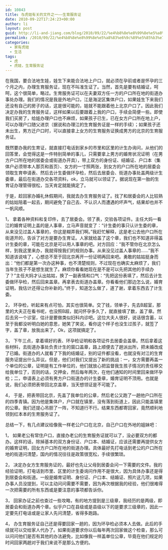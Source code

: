 ```yaml
---
id: 10843
title: 与虎娃有关的文件之一——生育服务证
date: 2010-09-22T17:24:23+00:00
author: li
layout: post
guid: http://li-and-jiang.com/blog/2010/09/22/%e4%b8%8e%e8%99%8e%e5%a8%83%e6%9c%89%e5%85%b3%e7%9a%84%e6%96%87%e4%bb%b6%e4%b9%8b%e4%b8%80%e7%94%9f%e8%82%b2%e6%9c%8d%e5%8a%a1%e8%af%81/
permalink: /2010/09/22/%e4%b8%8e%e8%99%8e%e5%a8%83%e6%9c%89%e5%85%b3%e7%9a%84%e6%96%87%e4%bb%b6%e4%b9%8b%e4%b8%80%e7%94%9f%e8%82%b2%e6%9c%8d%e5%8a%a1%e8%af%81/
categories:
  - 家有虎娃
  - 生活
tags:
  - 虎
  - 虎娃，生育服务证
---
```

在我国，要合法地生娃，娃生下来能合法地上户口，就必须在孕前或者是怀孕的三个月之内，办理生育服务证，现在不叫准生证了。当然，首先是要有结婚证，呵呵，这个很简单，略过。生育服务证可以在夫妻双方任一方的户口所在地的街道办事处办理。我们的情况是我是外地户口，江是海淀区集体户口，如果娃生下来我们还没有自己的房子的话，这是很可能的，娃就不能跟着他上北京户口了。因此我们决定办我的生育服务证，这样如果以后要跟着上我的户口，手续会简便一些。即使我们买房了，给娃办理户口也不麻烦，如果孩子已生，已在女方户口所在地上户，可以办理户口随父进京（据说和办理江的生育服务证是一样的手续）；如果孩子还未出生，男方迁户口时，可以直接拿上女方的生育服务证换成男方的北京的生育服务证。

既然要办我的生育证，就直接打电话到家乡的市里和区里的计生办询问，从他们的回答里，会觉得这是一件特别简单的事儿，只需要拿上男方的婚育状况证明（在男方户口所在地的居委会或街道办开具），带上双方的身份证、结婚证、户口本（集体户必须带本人那页和首页）、女方的一寸照两张，到女方的户口所在地的居委会领取生育申请表、然后去计生委做环孕检，然后去居委会、街道办事处盖两级计生委章，最后在街道办交各项资料，ok，立马就可以领证了。据说现在第一胎的生育证办理管得很松，当天肯定就能搞定了。

于是，趁回家办婚礼休假期间，我就去办生育服务证了。找了和居委会的人比较熟的姑姑陪着一起去，期间避免了自己去、不认识人而遭遇的坏声气，结果却也并不一帆风顺。

1， 拿着各种资料和复印件，去了居委会。领了表，交验各项证件。主任大妈一看江的婚育证明上盖的是人事章，立马声音就变了：“计生委的事只认计生委的章，从来没见过盖人事章的，你这是糊弄我们啊。”我赶忙解释，这是老公去他户口所在街道开的，告诉了对方是要办生育证。人家就给盖了这个章，我们也不知道非得盖计生委的章，可能在北京是可以用人事章的吧。对方回应：“我不管你在北京怎么样，到我这里来办，我就得按我们的规则办事。从来没见过盖人事章的……”我不知道该说啥了，心想总不至于回北京再开一份证明再回来吧。勇敢的姑姑挺身而出：“他们都是第一次办这种事，也不清楚规则，不过现在也确实太麻烦了，我们当年生孩子不是想生就生了。麻烦你看看她现在是不是可以先把其他的手续办了？”主任大妈才认出姑姑，换了一副表情和口气：“先把这份表填了，然后去计生委做环孕检，然后回来盖章。再拿表去街道办盖章。你看看他们那边怎么说，婚育证明，我估计还得让你补新的。”终于，知道怎么做了，道了谢，拿着东西去了计生委。

2， 环孕检，听起来有点可怕，其实也很简单。交了钱，领单子，先去B超室，那里的大夫正在看书呢，也没照B超，就问怀孕多久了，就直接填了数，盖了章。然后去另一个诊室，估计是要做类似妇科内诊吧。这位大夫人很好，说话很含蓄，以至于我都没听明白她的意思，她笑了笑说，看你这个样子也没生过孩子，就签了字，盖了章，放我出来了。Ok，这项就搞定了。

3， 下午三点，拿着填好的表、环孕检证明和各项证件去居委会盖章。然后拿着这些材料，去街道办事处负责计生的窗口盖章，路上顺便去了趟派出所，把未婚改成了已婚。街道办的人就看了下我的结婚证，别的证件都没看，也就没有对江的生育服务证提出什么异议。但是，他们对我们又提出了新的挑战：一，女方需要再盖一个单位的公章，证明是有工作单位的，他们就放心把监督我生孩子情况的责任移交给我单位了，否则的话，交押金，然后每年两次，在他们通知的时间里回来做环孕检；二，申请表上必须有男方户口街道办的计生委章，婚育证明不顶用。也就是说，我们必须把表带回北京盖章，当天想领证是不可能了。

4， 于是，把表带回北京，先盖了我单位的公章，然后老公又跑了一趟他户口所在的四季青镇。因为他是集体户，户口就在镇里，没有落到街道上，因此只能盖镇里的公章。我们还提心吊胆了一阵，不知道行不行。结果东西都寄回家，竟然顺利地领到红本本的生育服务证了。

总结一下，有几点建议给像我一样老公户口在北京，自己户口在外地的姐妹吧：

1， 如果老公有常住户口，直接办老公的生育服务证就可以了，没必要双方的都办。这样的话，除掉基本的双方身份证、户口本、结婚证，应该还需要再提供女方的婚育证明，回女方户口所在地的街道办理。具体最好先打电话到老公的户口所在地的街道问清楚，国内的情况往往是政策很宽松，手续很繁琐。

2， 决定办女方生育服务证的，最好也先让父母到居委会问一下需要的文件。我的经验证明，打电话到市里、区里的计生委询问作用不是很大，因为具体办事还是得到居委会和街道。一般是婚育证明、身份证、户口本、结婚证、照片这几项，如果办事人员没提到，可以主动问问需要不需要，因为再次根据我的经验，他们很难得一次把需要的所有东西或是要注意的事项都告诉你。

3， 回家办证之前也查过一些攻略，有的地方提到是三级章，我经历的是两级，即居委会和街道办两个章。似乎户口在县级或是县级以下的是要求三级章的，因此一定要先打电话或是让家人先问清楚，省得多跑路。

4， 办生育服务证自己还是得要回家一趟的，因为环孕检必须本人去做。此后的手续就可以交给家人代办了。如果街道要求你以后每年两次回家做这个检查，那么可以问问他们是否有其他的办法避免，比如像我一样盖单位公章，毕竟在他们规定的时间回家两趟对于我们来说不是那么方便的。